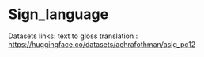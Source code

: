 # Sign_language

Datasets links: 
text to gloss translation : https://huggingface.co/datasets/achrafothman/aslg_pc12
